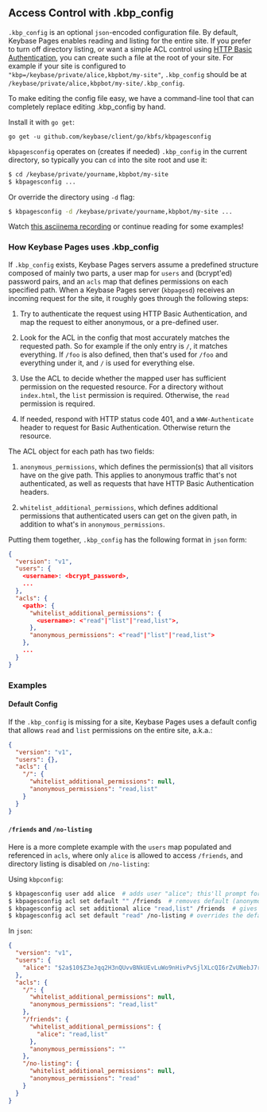 ## Access Control with .kbp_config

`.kbp_config` is an optional `json`-encoded configuration file. By default,
Keybase Pages enables reading and listing for the entire site. If you prefer to
turn off directory listing, or want a simple ACL control using [HTTP Basic
Authentication](https://tools.ietf.org/html/rfc2617), you can create such a
file at the root of your site. For example if your site is configured to
`"kbp=/keybase/private/alice,kbpbot/my-site"`, `.kbp_config` should be at
`/keybase/private/alice,kbpbot/my-site/.kbp_config`.

To make editing the config file easy, we have a command-line tool that can
completely replace editing .kbp_config by hand.

Install it with `go get`:

```
go get -u github.com/keybase/client/go/kbfs/kbpagesconfig
```

`kbpagesconfig` operates on (creates if needed) `.kbp_config` in the current
directory, so typically you can `cd` into the site root and use it:

```bash
$ cd /keybase/private/yourname,kbpbot/my-site
$ kbpagesconfig ...
```

Or override the directory using `-d` flag:

```bash
$ kbpagesconfig -d /keybase/private/yourname,kbpbot/my-site ...
```

Watch [this asciinema
recording](https://asciinema.org/a/AOPxXIhC4vNCj04T1fzaydzZg) or continue
reading for some examples!


### How Keybase Pages uses .kbp_config

If `.kbp_config` exists, Keybase Pages servers assume a predefined structure
composed of mainly two parts, a user map for `users` and (bcrypt'ed) password
pairs, and an `acls` map that defines permissions on each specified path. When
a Keybase Pages server (`kbpagesd`) receives an incoming request for the site,
it roughly goes through the following steps: 

1. Try to authenticate the request using HTTP Basic Authentication, and map the
request to either anonymous, or a pre-defined user.

2. Look for the ACL in the config that most accurately matches the requested
path. So for example if the only entry is `/`, it matches everything. If
`/foo` is also defined, then that's used for `/foo` and everything under it,
and `/` is used for everything else.

3. Use the ACL to decide whether the mapped user has sufficient permission on
the requested resource. For a directory without `index.html`, the `list`
permission is required. Otherwise, the `read` permission is required.

4. If needed, respond with HTTP status code 401, and a `WWW-Authenticate`
header to request for Basic Authentication. Otherwise return the resource.


The ACL object for each path has two fields:

1. `anonymous_permissions`, which defines the permission(s) that all visitors
have on the give path. This applies to anonymous traffic that's not
authenticated, as well as requests that have HTTP Basic Authentication headers.

2. `whitelist_additional_permissions`, which defines additional permissions
that authenticated users can get on the given path, in addition to what's in
`anonymous_permissions`.

Putting them together, `.kbp_config` has the following format in `json` form:

```json
{
  "version": "v1",
  "users": {
    <username>: <bcrypt_password>,
    ...
  },
  "acls": {
    <path>: {
      "whitelist_additional_permissions": {
        <username>: <"read"|"list"|"read,list">,
      },
      "anonymous_permissions": <"read"|"list"|"read,list">
    },
    ...
  }
}
```

### Examples

#### Default Config

If the `.kbp_config` is missing for a site, Keybase Pages uses a default config
that allows `read` and `list` permissions on the entire site, a.k.a.:

```json
{
  "version": "v1",
  "users": {},
  "acls": {
    "/": {
      "whitelist_additional_permissions": null,
      "anonymous_permissions": "read,list"
    }
  }
}
```

#### `/friends` and `/no-listing`

Here is a more complete example with the `users` map populated and referenced
in `acls`, where only `alice` is allowed to access `/friends`, and directory
listing is disabled on `/no-listing`:

Using `kbpconfig`:

```bash
$ kbpagesconfig user add alice  # adds user "alice"; this'll prompt for a password
$ kbpagesconfig acl set default "" /friends  # removes default (anonymous) permissions on /friends and its sub-directories
$ kbpagesconfig acl set additional alice "read,list" /friends  # gives "alice" read and list permissions
$ kbpagesconfig acl set default "read" /no-listing # overrides the default (anonymous) permission for /no-listing to `read`, i.e. removing `list`.
```

In `json`:

```json
{
  "version": "v1",
  "users": {
    "alice": "$2a$10$Z3eJqq2H3nQUvvBNkUEvLuWo9nHivPvSjlXLcQI6rZvUNebJ7rEBG"
  },
  "acls": {
    "/": {
      "whitelist_additional_permissions": null,
      "anonymous_permissions": "read,list"
    },
    "/friends": {
      "whitelist_additional_permissions": {
        "alice": "read,list"
      },
      "anonymous_permissions": ""
    },
    "/no-listing": {
      "whitelist_additional_permissions": null,
      "anonymous_permissions": "read"
    }
  }
}
```

